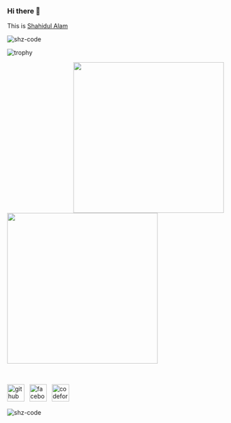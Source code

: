 ### Hi there 👋

This is [Shahidul Alam](https://github.com/shz-code/shz-code)

<p align="left"> <img src="https://komarev.com/ghpvc/?username=shz-code&label=Profile%20views&color=0e75b6&style=flat" alt="shz-code" /> </p>

![trophy](https://github-profile-trophy.vercel.app/?username=shz-code)

<div>
<img src="https://github-readme-stats.vercel.app/api?username=shz-code&theme=dark&show_icons=true" width="350" align="right" />
<img src="http://github-readme-streak-stats.herokuapp.com?user=shz-code&theme=highcontrast&hide_border=true" width="350" />
</div>

<br >
<br>

[<img src='https://cdn.jsdelivr.net/npm/simple-icons@3.0.1/icons/github.svg' alt='github' height='40'>](https://github.com/shz-code) &nbsp;
[<img src='https://cdn.jsdelivr.net/npm/simple-icons@3.0.1/icons/facebook.svg' alt='facebook' height='40'>](https://www.facebook.com/fb.shahidul.alam/) &nbsp;
[<img src='https://cdn.jsdelivr.net/npm/simple-icons@3.0.1/icons/codeforces.svg' alt='codeforces' height='40'>](https://codeforces.com/profile/shz-code) &nbsp;

<p><img align="center" src="https://github-readme-stats.vercel.app/api/top-langs?username=shz-code&show_icons=true&locale=en&layout=compact" alt="shz-code" /></p>
